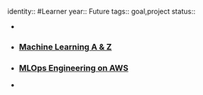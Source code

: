 identity:: #Learner
year:: Future
tags:: goal,project
status::

-
- ### [Machine Learning A & Z](https://www.udemy.com/certificate/UC-XX0E739L/?trk=public_profile_certification-title)
- ### [MLOps Engineering on AWS](https://www.aws.training/Transcript/CompletionCertificateHtml?transcriptid=fHfZQvU3t0-VxrTIyneJ0w2&trk=public_profile_certification-title)
-